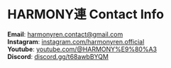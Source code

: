 # HARMONY連 Contact Info

**Email**: [harmonyren.contact@gmail.com](mailto:harmonyren.contact@gmail.com)  
**Instagram**: [instagram.com/harmonyren.official](https://instagram.com/harmonyren.official)  
**Youtube**: [youtube.com/@HARMONY%E9%80%A3](https://youtube.com/@HARMONY%E9%80%A3)  
**Discord**: [discord.gg/t68awbBYQM](https://discord.gg/t68awbBYQM)
